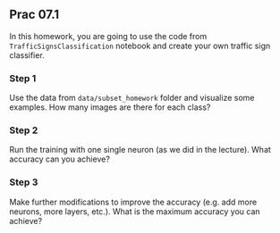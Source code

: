 ## Prac 07.1

In this homework, you are going to use the code from ```TrafficSignsClassification``` notebook and create your own traffic sign classifier.

### Step 1
Use the data from ```data/subset_homework``` folder and visualize some examples. How many images are there for each class?

### Step 2
Run the training with one single neuron (as we did in the lecture). What accuracy can you achieve?

### Step 3
Make further modifications to improve the accuracy (e.g. add more neurons, more layers, etc.). What is the maximum accuracy you can achieve?

